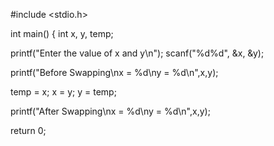 #include <stdio.h>
 
int main()
{
   int x, y, temp;
 
   printf("Enter the value of x and y\n");
   scanf("%d%d", &x, &y);
 
   printf("Before Swapping\nx = %d\ny = %d\n",x,y);
 
   temp = x;
   x    = y;
   y    = temp;
 
   printf("After Swapping\nx = %d\ny = %d\n",x,y);
 
   return 0;
